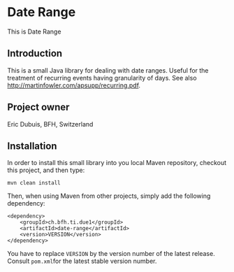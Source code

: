 # Date Range

This is Date Range

## Introduction

This is a small Java library for dealing with date ranges. Useful for the
treatment of recurring events having granularity of days. See also
http://martinfowler.com/apsupp/recurring.pdf.

## Project owner

Eric Dubuis, BFH, Switzerland

## Installation

In order to install this small library into you local Maven repository, checkout
this project, and then type:

```
mvn clean install
```

Then, when using Maven from other projects, simply add the following dependency:

```
<dependency>
    <groupId>ch.bfh.ti.due1</groupId>
    <artifactId>date-range</artifactId>
    <version>VERSION</version>
</dependency>
```

You have to replace `VERSION` by the version number of the latest release. Consult
`pom.xml`for the latest stable version number.
